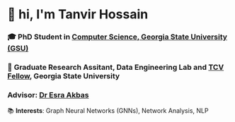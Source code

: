 # 👋 hi, I'm Tanvir Hossain

### 🎓 **PhD Student** in [Computer Science, Georgia State University (GSU)](https://csds.gsu.edu/)
### 🔬 **Graduate Research Assitant**, Data Engineering Lab and [TCV Fellow](https://tcv.gsu.edu/), Georgia State University  
### Advisor: [Dr Esra Akbas](https://cas.gsu.edu/profile/esra-akbas/)

📚 **Interests**: Graph Neural Networks (GNNs), Network Analysis, NLP

<!--
**TanvirKu/TanvirKu** is a ✨ _special_ ✨ repository because its `README.md` (this file) appears on your GitHub profile.

Here are some ideas to get you started:

- 🔭 I’m currently working on ...
- 🌱 I’m currently learning ...
- 👯 I’m looking to collaborate on ...
- 🤔 I’m looking for help with ...
- 💬 Ask me about ...
- 📫 How to reach me: ...
- 😄 Pronouns: ...
- ⚡ Fun fact: ...
-->
